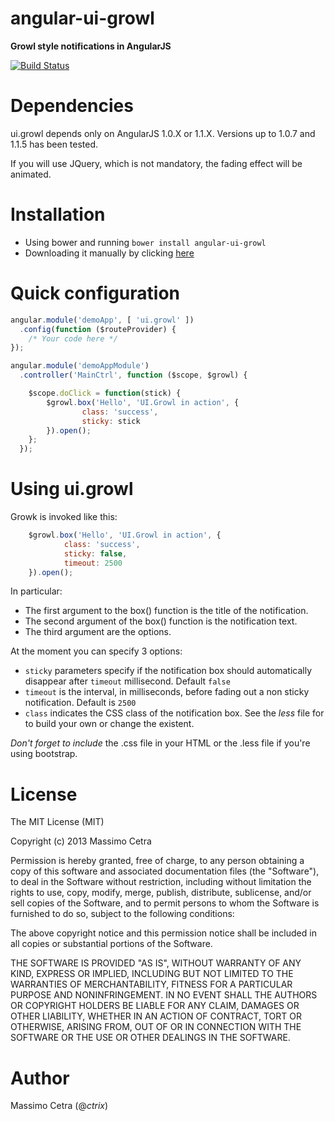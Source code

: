 angular-ui-growl
================

**Growl style notifications in AngularJS**

[![Build Status](https://travis-ci.org/ctrix/angular-ui-growl.png)](https://travis-ci.org/ctrix/angular-ui-growl)

Dependencies
============

ui.growl depends only on AngularJS 1.0.X or 1.1.X. Versions up to 1.0.7 and 1.1.5 has been tested.

If you will use JQuery, which is not mandatory, the fading effect will be animated.

Installation
============

* Using bower and running `bower install angular-ui-growl`
* Downloading it manually by clicking [here](https://github.com/ctrix/angular-ui-growl/archive/master.zip)

Quick configuration
===================

````javascript
angular.module('demoApp', [ 'ui.growl' ])
  .config(function ($routeProvider) {
    /* Your code here */
});

angular.module('demoAppModule')
  .controller('MainCtrl', function ($scope, $growl) {

    $scope.doClick = function(stick) {
        $growl.box('Hello', 'UI.Growl in action', {
                class: 'success',
                sticky: stick
        }).open();
    };
  });

````

Using ui.growl
==============

Growk is invoked like this:

````javascript
    $growl.box('Hello', 'UI.Growl in action', {
            class: 'success',
            sticky: false,
            timeout: 2500
    }).open();
````
In particular:

* The first argument to the box() function is the title of the notification.
* The second argument of the box() function is the notification text.
* The third argument are the options.

At the moment you can specify 3 options:

* `sticky` parameters specify if the notification box should automatically disappear after `timeout` millisecond. Default `false`
* `timeout` is the interval, in milliseconds, before fading out a non sticky notification. Default is `2500`
* `class` indicates the CSS class of the notification box. See the *less* file for to build your own or change the existent.


*Don't forget to include* the .css file in your HTML or the .less file if you're using bootstrap.


License
=======

The MIT License (MIT)

Copyright (c) 2013 Massimo Cetra

Permission is hereby granted, free of charge, to any person obtaining a copy of
this software and associated documentation files (the "Software"), to deal in
the Software without restriction, including without limitation the rights to
use, copy, modify, merge, publish, distribute, sublicense, and/or sell copies of
the Software, and to permit persons to whom the Software is furnished to do so,
subject to the following conditions:

The above copyright notice and this permission notice shall be included in all
copies or substantial portions of the Software.

THE SOFTWARE IS PROVIDED "AS IS", WITHOUT WARRANTY OF ANY KIND, EXPRESS OR
IMPLIED, INCLUDING BUT NOT LIMITED TO THE WARRANTIES OF MERCHANTABILITY, FITNESS
FOR A PARTICULAR PURPOSE AND NONINFRINGEMENT. IN NO EVENT SHALL THE AUTHORS OR
COPYRIGHT HOLDERS BE LIABLE FOR ANY CLAIM, DAMAGES OR OTHER LIABILITY, WHETHER
IN AN ACTION OF CONTRACT, TORT OR OTHERWISE, ARISING FROM, OUT OF OR IN
CONNECTION WITH THE SOFTWARE OR THE USE OR OTHER DEALINGS IN THE SOFTWARE.


Author
======

Massimo Cetra (@_ctrix_)

